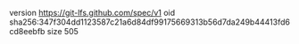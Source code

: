 version https://git-lfs.github.com/spec/v1
oid sha256:347f304dd1123587c21a6d84df99175669313b56d7da249b44413fd6cd8eebfb
size 505
